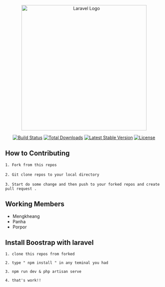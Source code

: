 <p align="center"><a href="https://laravel.com" target="_blank"><img src="https://raw.githubusercontent.com/laravel/art/master/logo-lockup/5%20SVG/2%20CMYK/1%20Full%20Color/laravel-logolockup-cmyk-red.svg" width="400" alt="Laravel Logo"></a></p>

<p align="center">
<a href="https://travis-ci.org/laravel/framework"><img src="https://travis-ci.org/laravel/framework.svg" alt="Build Status"></a>
<a href="https://packagist.org/packages/laravel/framework"><img src="https://img.shields.io/packagist/dt/laravel/framework" alt="Total Downloads"></a>
<a href="https://packagist.org/packages/laravel/framework"><img src="https://img.shields.io/packagist/v/laravel/framework" alt="Latest Stable Version"></a>
<a href="https://packagist.org/packages/laravel/framework"><img src="https://img.shields.io/packagist/l/laravel/framework" alt="License"></a>
</p>

## How to Contributing

```1. Fork from this repos``` <br><br>
```2. Git clone repos to your local directory``` <br><br>
```3. Start do some change and then push to your forked repos and create pull request .```

## Working Members 
- Mengkheang
- Panha
- Porpor

## Install Boostrap with laravel

```
1. clone this repos from forked

2. type " npm install " in any teminal you had

3. npm run dev & php artisan serve

4. that's work!!

```
